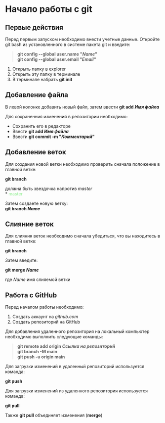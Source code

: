 # Начало работы с git

## Первые действия

Перед первым запуском необходимо внести учетные данные. Откройте git bash из установленного в системе пакета git и введите:

> **git config --global user.name "*Name*"**  
> **git config --global user.email "*Email*"**


1. Открыть папку в explorer
2. Открыть эту папку в терминале
3. В терминале набрать **git init**

## Добавление файла

В левой колонке добавить новый файл, затем ввести **git add *Имя файла***

Для сохраненния изменений в репозитории необходимо:

- Сохранить его в редакторе
- Ввести **git add *Имя файла***
- Ввести **git commit -m "*Комментарий*"**

## Добавление веток

Для создания новой ветки необходимо проверить сначала положение в главной ветке:

**git branch**

должна быть звездочка напротив *master*  
\* <span style="color:lightgreen"> master</span>


Затем создаете новую ветку:  
**git branch _Name_**

## Слияние веток

Для слияния веток необходимо сначала убедиться, что вы находитесь в главной ветке:

**git branch**

Затем введите:

**git merge _Name_**

где _Name_ имя слияемой ветки

## Работа с GitHub

Перед началом работы необходимо:
1. Создать аккаунт на *github.com*
2. Создать репозиторий на GitHub

Для добавления удаленного репозитория на локальный компьютер необходимо выполнить следующие команды:

> **git remote add origin _Ссылка на репозиторий_**  
> **git branch -M main**  
> **git push -u origin main**  

Для загрузки изменений в удаленный репозиторий используется команда:

**git push**

Для загрузки изменений из удаленного репозитория используется команда:

**git pull**

Также **git pull** объединяет изменения (**merge**)
